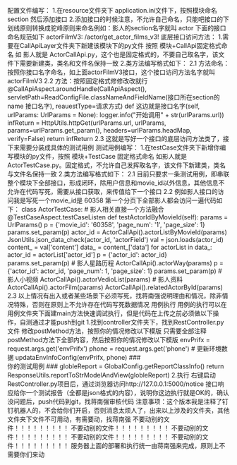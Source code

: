 配置文件编写：
1.在resource文件夹下 application.ini文件下，按照模块命名 section 然后添加接口
2.添加接口的时候注意，不允许自己命名，只能吧接口的下划线原则转换成驼峰原则来命名例如：影人的section名字就叫 actor 下面的接口命名规范如下
actorFilmV3: /actor/get_actor_films_v3!
底层接口访问方法：
1.需要在CallApiLayer文件夹下新建该模块下的py文件 按照 模块+CallApi固定格式命名 如 影人就是 ActorCallApi.py，这个也是固定格式的，不要自己取名字，该文件下需要新建类，类名和文件名保持一致
2.类方法编写格式如下：
    2.1 方法命名：按照你接口名字命名，如上面actorFilmV3接口，这个接口访问方法名字就叫actorFilmV3
    2.2 方法：按照固定格式修修改改就行
    @CallApiAspect.aroundHandle(CallApiAspect(), servletPath=ReadConfigFile.classNameAndFieldName(接口所在section的name 接口名字), reauestType=请求方式)
    def 这边就是接口名字(self, urlParams: UrlParams = None):
        logger.info("开始调用" + str(urlParams.url))
        infReturn = HttpUtils.httpGet(urlParams.url, urlParams, params=urlParams.get_param(), headers=urlParams.headMap, verify=False)
        return infReturn
    2.3 这就是写好一个接口的底层访问方法类了，接下来需要分装成具体的测试用例
测试用例编写：
1.在testCase文件夹下新增你编写模块的py文件，按照 模块+TestCase 固定格式命名 如影人就是 ActorTestCase.py。固定格式，不允许自己发挥取名字，该文件下新建类，类名与文件名保持一致
2.类方法编写格式如下：
    2.1 目前只要求一条测试用例，即串联整个模块下全部接口，形成闭环，除用户信息和movie_id以外信息，其他信息不允许在代码写死，需要从接口获取，来传值给下一个接口
    2.2 例如影人接口的访问我是写死一个movie_id是 60358 第一个分页下全部影人都会访问一遍代码如下：
    class ActorTestCase:
    # 影人相关直接一个方法融合
    @TestCaseAspect.testCaseListen
    def testActorIdByMovieId(self):
        params = UrlParams()
        p = {'movie_id': '60358', 'page_num': '1', 'page_size': 1}
        params.set_param(p)
        actor_id = ActorCallApi().actorListByMovieId(params)
        JsonUtils.json_data_check(actor_id, 'actorField')
        val = json.loads(actor_id)
        content_ = val['content']
        data_ = content_['data']
        for actorList in data_:
            actor_id = actorList['actor_id']
            p = {'actor_id': actor_id}
            params.set_param(p)
            # 影人星路历程
            ActorCallApi().actorWay(params)
            p = {'actor_id': actor_id, 'page_num': 1, 'page_size': 1}
            params.set_param(p)
            # 影人小视频
            ActorCallApi().actorVedioList(params)
            # 影人资料
            ActorCallApi().actorFilm(params)
            ActorCallApi().relatedActorById(params)
    2.3 以上情况有出入或者某些场景下必须写死，找蒋南强说明理由和情况，除非情况特殊，否则在原则上不允许存在代码写死数据情况
用例执行
用例的执行可以在用例文件夹下面建main方法快速调试执行，但是代码在上传之前必须做以下操作，自测通过才能push到git
1.找到controller文件夹下，找到RestController.py文件 修改postMethod方法，按照你的情况修改以下模版
    只需要全部注释postMethod方法下全部内容，然后按照你的情况修改以下模版
    envPrifx = request.args.get('envPrifx')
    phone = request.args.get('phone')
    # 更新环境数据
    updataEnvInfoConfig(envPrifx, phone)
    ###    
    你的测试用例
    ###
    globleReport = GlobalConfig.getReportClassInfo()
    return ResponseUtils.reportToStrModelAndView(globleReport)
2.执行 右键启动RestController.py项目后，通过浏览器访问http://127.0.0.1:5000/notice 
接口响应给你一个测试报告（全都是json格式的内容），说明你这边执行就是OK的，确认没问题后，push代码到git，找蒋南强审核代码
注意事项：这个版本我是注释了钉钉机器人的，不会给你们开启，否则消息太烦人了，出来以上涉及的文件夹，其他文件夹下文件不可用动，有需要动，找蒋南强
不要动别的文件！！！！！！！！！
不要动别的文件！！！！！！！！！
不要动别的文件！！！！！！！！！
不要动别的文件！！！！！！！！！
不要动别的文件！！！！！！！！！
服务器上面的部署和执行统一由蒋南强来完成，原则上不需要你们来动